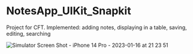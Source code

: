 # NotesApp_UIKit_Snapkit
Project for CFT. Implemented: adding notes, displaying in a table, saving, editing, searching


![Simulator Screen Shot - iPhone 14 Pro - 2023-01-16 at 21 23 51](https://user-images.githubusercontent.com/104690280/212735865-34a28f14-6c21-4dfe-888e-386fb1549bec.png)
